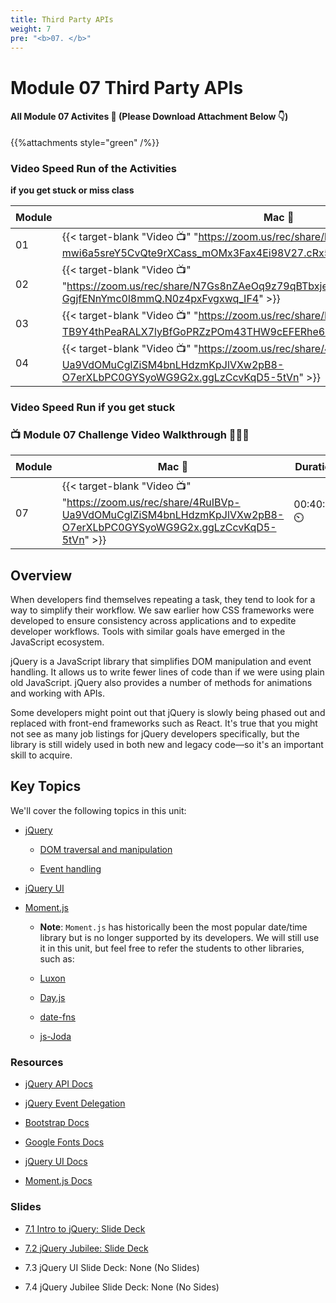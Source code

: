 ```yaml
---
title: Third Party APIs 
weight: 7
pre: "<b>0️7. </b>"
---
```


# Module 07 Third Party APIs

#### All Module 07 Activites  📂 (Please Download Attachment Below 👇) 
{{%attachments style="green" /%}}

### Video Speed Run  of the Activities 
**if you get stuck or miss class**

| Module | Mac 🍎 | Duration    | Window 🖼️ | Duration |
| ------  | ------ | ----------- |---------  | --------- |
| 01 | {{< target-blank "Video 📺" "https://zoom.us/rec/share/hHlN-C0mdhjMT64slMdcCDZ-mwi6a5sreY5CvQte9rXCass_mOMx3Fax4Ei98V27.cRx5dGfLQHv1bWPx" >}}  |  00:58:47  ⏲️ |  {{< target-blank "Video 📺" "https://zoom.us/rec/share/hHlN-C0mdhjMT64slMdcCDZ-mwi6a5sreY5CvQte9rXCass_mOMx3Fax4Ei98V27.cRx5dGfLQHv1bWPx" >}}  |  00:58:47 ⏲️ |
| 02 | {{< target-blank "Video 📺" "https://zoom.us/rec/share/N7Gs8nZAeOq9z79qBTbxje1KVPU36T5DgbdFB5EVVGnxPKv-GgjfENnYmc0l8mmQ.N0z4pxFvgxwq_IF4" >}}  |  00:37:56  ⏲️ |  {{< target-blank "Video 📺" "https://zoom.us/rec/share/N7Gs8nZAeOq9z79qBTbxje1KVPU36T5DgbdFB5EVVGnxPKv-GgjfENnYmc0l8mmQ.N0z4pxFvgxwq_IF4" >}}  |  00:37:56 ⏲️ |
| 03 | {{< target-blank "Video 📺" "https://zoom.us/rec/share/KnGWN9TlDmuww3nWPn6-TB9Y4thPeaRALX7lyBfGoPRZzPOm43THW9cEFERhe6JK.KT7QKWy7qa02HOO3" >}}  |  01:07:00  ⏲️ |  {{< target-blank "Video 📺" "https://zoom.us/rec/share/KnGWN9TlDmuww3nWPn6-TB9Y4thPeaRALX7lyBfGoPRZzPOm43THW9cEFERhe6JK.KT7QKWy7qa02HOO3" >}}  |  01:07:00 ⏲️ |
| 04 | {{< target-blank "Video 📺" "https://zoom.us/rec/share/4RuIBVp-Ua9VdOMuCglZiSM4bnLHdzmKpJlVXw2pB8-O7erXLbPC0GYSyoWG9G2x.ggLzCcvKqD5-5tVn" >}}  |  00:40:23  ⏲️ |  {{< target-blank "Video 📺" "https://zoom.us/rec/share/4RuIBVp-Ua9VdOMuCglZiSM4bnLHdzmKpJlVXw2pB8-O7erXLbPC0GYSyoWG9G2x.ggLzCcvKqD5-5tVn" >}}  |  00:40:23 ⏲️ |


### Video Speed Run if you get stuck 
### 📺 Module 07 Challenge Video Walkthrough 🏃‍♀️🏃

| Module | Mac 🍎 | Duration    | Window 🖼️ | Duration |
| ------  | ------ | ----------- |---------  | --------- |
| 07 | {{< target-blank "Video 📺" "https://zoom.us/rec/share/4RuIBVp-Ua9VdOMuCglZiSM4bnLHdzmKpJlVXw2pB8-O7erXLbPC0GYSyoWG9G2x.ggLzCcvKqD5-5tVn" >}}  |  00:40:23  ⏲️ |  {{< target-blank "Video 📺" "https://zoom.us/rec/share/4RuIBVp-Ua9VdOMuCglZiSM4bnLHdzmKpJlVXw2pB8-O7erXLbPC0GYSyoWG9G2x.ggLzCcvKqD5-5tVn" >}}  |  00:40:23 ⏲️ |

## Overview

When developers find themselves repeating a task, they tend to look for a way to simplify their workflow. We saw earlier how CSS frameworks were developed to ensure consistency across applications and to expedite developer workflows. Tools with similar goals have emerged in the JavaScript ecosystem.

jQuery is a JavaScript library that simplifies DOM manipulation and event handling. It allows us to write fewer lines of code than if we were using plain old JavaScript. jQuery also provides a number of methods for animations and working with APIs.

Some developers might point out that jQuery is slowly being phased out and replaced with front-end frameworks such as React. It's true that you might not see as many job listings for jQuery developers specifically, but the library is still widely used in both new and legacy code&mdash;so it's an important skill to acquire.

## Key Topics

We'll cover the following topics in this unit:

* [jQuery](https://api.jquery.com/)

  * [DOM traversal and manipulation](https://api.jquery.com/category/traversing/)

  * [Event handling](https://api.jquery.com/category/events/)

* [jQuery UI](https://jqueryui.com/demos/)

* [Moment.js](https://momentjs.com/docs/)

  * **Note**: `Moment.js` has historically been the most popular date/time library but is no longer supported by its developers. We will still use it in this unit, but feel free to refer the students to other libraries, such as:

  * [Luxon](https://moment.github.io/luxon/)

  * [Day.js](https://day.js.org/)

  * [date-fns](https://date-fns.org/)

  * [js-Joda](https://js-joda.github.io/js-joda/)

### Resources

* [jQuery API Docs](https://api.jquery.com/)

* [jQuery Event Delegation](https://learn.jquery.com/events/event-delegation/)

* [Bootstrap Docs](https://getbootstrap.com)

* [Google Fonts Docs](https://fonts.google.com)

* [jQuery UI Docs](https://jqueryui.com/demos/)

* [Moment.js Docs](https://momentjs.com/docs/)


### Slides

* [7.1 Intro to jQuery: Slide Deck](https://docs.google.com/presentation/d/1_aEglQPQkHLSku6ZfXtHQckXeR3O0elA13MnFknD70Y/edit?usp=sharing)

* [7.2 jQuery Jubilee: Slide Deck](https://docs.google.com/presentation/d/1xI7CUAw5Ehg6Fq04l9BKXh-UPZYXp1pXqxQ6m2BW_eQ/edit?usp=sharing)
  
* 7.3 jQuery UI Slide Deck: None (No Slides)

* 7.4 jQuery Jubilee Slide Deck: None (No Sides)
